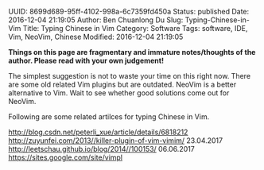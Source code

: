 UUID: 8699d689-95ff-4102-998a-6c7359fd450a
Status: published
Date: 2016-12-04 21:19:05
Author: Ben Chuanlong Du
Slug: Typing-Chinese-in-Vim
Title: Typing Chinese in Vim
Category: Software
Tags: software, IDE, Vim, NeoVim, Chinese
Modified: 2016-12-04 21:19:05

**Things on this page are fragmentary and immature notes/thoughts of the author. Please read with your own judgement!**

The simplest suggestion is not to waste your time on this right now.
There are some old related Vim plugins but are outdated.
NeoVim is a better alternative to Vim.
Wait to see whether good solutions come out for NeoVim.

Following are some related artilces for typing Chinese in Vim. 

http://blog.csdn.net/peterli_xue/article/details/6818212
http://zuyunfei.com/2013//killer-plugin-of-vim-vimim/ 23.04.2017
http://leetschau.github.io/blog/2014//100153/ 06.06.2017
https://sites.google.com/site/vimpl

